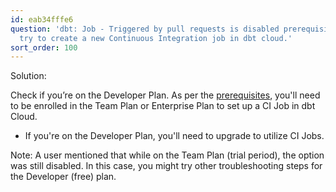 ```yaml
---
id: eab34fffe6
question: 'dbt: Job - Triggered by pull requests is disabled prerequisites when I
  try to create a new Continuous Integration job in dbt cloud.'
sort_order: 100
---
```


Solution:

Check if you’re on the Developer Plan. As per the [prerequisites](https://docs.getdbt.com/docs/deploy/ci-jobs#prerequisites), you'll need to be enrolled in the Team Plan or Enterprise Plan to set up a CI Job in dbt Cloud.

- If you're on the Developer Plan, you'll need to upgrade to utilize CI Jobs.

Note: A user mentioned that while on the Team Plan (trial period), the option was still disabled. In this case, you might try other troubleshooting steps for the Developer (free) plan.